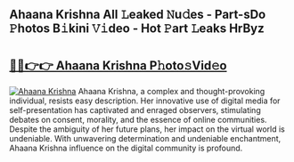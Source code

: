 ## Ahaana Krishna All 𝙻eaked 𝙽u𝚍es - Part-sDo 𝙿hotos B𝚒kini 𝚅𝚒deo - Hot 𝙿art 𝙻eaks HrByz

# <h2><a href="http://ld2zcgp.urlbe.top/?page=Ahaana+Krishna">🔗🔗👉👉 Ahaana Krishna P𝚑oto𝚜Vid𝚎o</a></h2>

[![Ahaana Krishna](https://i.imgur.com/eBuTRDB.gif)](http://ld2zcgp.urlbe.top/?page=Ahaana+Krishna)
Ahaana Krishna, a complex and thought-provoking individual, resists easy description. Her innovative use of digital media for self-presentation has captivated and enraged observers, stimulating debates on consent, morality, and the essence of online communities. Despite the ambiguity of her future plans, her impact on the virtual world is undeniable. With unwavering determination and undeniable enchantment, Ahaana Krishna influence on the digital community is profound.
